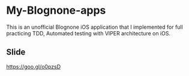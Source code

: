 # My-Blognone-apps
This is an unofficial Blognone iOS application that I implemented for full practicing TDD, Automated testing with VIPER architecture on iOS.

## Slide
https://goo.gl/o0pzsD
